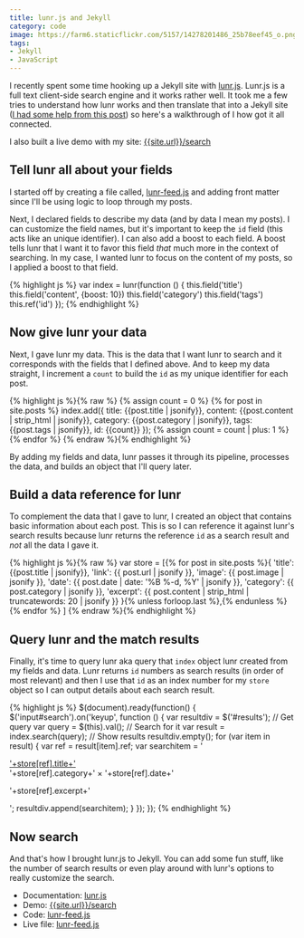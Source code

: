 ```yaml
---
title: lunr.js and Jekyll
category: code
image: https://farm6.staticflickr.com/5157/14278201486_25b78eef45_o.png
tags:
- Jekyll
- JavaScript
---
```


I recently spent some time hooking up a Jekyll site with [lunr.js](http://lunrjs.com/). Lunr.js is a full text client-side search engine and it works rather well. It took me a few tries to understand how lunr works and then translate that into a Jekyll site ([I had some help from this post](http://matthewdaly.co.uk/blog/2015/04/18/how-i-added-search-to-my-site-with-lunr-dot-js/)) so here's a walkthrough of I how got it all connected.

I also built a live demo with my site: [{{site.url}}/search](/search/)

## Tell lunr all about your fields

I started off by creating a file called, [lunr-feed.js](https://github.com/katydecorah/katydecorah.github.io/blob/master/js/lunr-feed.js) and adding front matter since I'll be using logic to loop through my posts.

Next, I declared fields to describe my data (and by data I mean my posts). I can customize the field names, but it's important to keep the `id` field (this acts like an unique identifier). I can also add a boost to each field. A boost tells lunr that I want it to favor this field *that* much more in the context of searching. In my case, I wanted lunr to focus on the content of my posts, so I applied a boost to that field.

{% highlight js %}
var index = lunr(function () {
  this.field('title')
  this.field('content', {boost: 10})
  this.field('category')
  this.field('tags')
  this.ref('id')
});
{% endhighlight %}

## Now give lunr your data

Next, I gave lunr my data. This is the data that I want lunr to search and it corresponds with the fields that I defined above. And to keep my data straight, I increment a `count` to build the `id` as my unique identifier for each post.

{% highlight js %}{% raw %}
{% assign count = 0 %}
{% for post in site.posts %}
index.add({
  title: {{post.title | jsonify}},
  content: {{post.content | strip_html | jsonify}},
  category: {{post.category | jsonify}},
  tags: {{post.tags | jsonify}},
  id: {{count}}
});
{% assign count = count | plus: 1 %}
{% endfor %}
{% endraw %}{% endhighlight %}

By adding my fields and data, lunr passes it through its pipeline, processes the data, and builds an object that I'll query later.

## Build a data reference for lunr

To complement the data that I gave to lunr, I created an object that contains basic information about each post. This is so I can reference it against lunr's search results because lunr returns the reference `id` as a search result and *not* all the data I gave it.

{% highlight js %}{% raw %}
var store = [{% for post in site.posts %}{
  'title': {{post.title | jsonify}},
  'link': {{ post.url | jsonify }},
  'image': {{ post.image | jsonify }},
  'date': {{ post.date | date: '%B %-d, %Y' | jsonify }},
  'category': {{ post.category | jsonify }},
  'excerpt': {{ post.content | strip_html | truncatewords: 20 | jsonify }}
 }{% unless forloop.last %},{% endunless %}{% endfor %}
]
{% endraw %}{% endhighlight %}

## Query lunr and the match results

Finally, it's time to query lunr aka query that `index` object lunr created from my fields and data. Lunr returns `id` numbers as search results (in order of most relevant) and then I use that `id` as an index number for my `store` object so I can output details about each search result.

{% highlight js %}
$(document).ready(function() {
  $('input#search').on('keyup', function () {
    var resultdiv = $('#results');
    // Get query
    var query = $(this).val();
    // Search for it
    var result = index.search(query);
    // Show results
    resultdiv.empty();
    for (var item in result) {
      var ref = result[item].ref;
      var searchitem = '<div class="result"><a href="'+store[ref].link+'" class="post-title">'+store[ref].title+'</a> <div class="post-date small">'+store[ref].category+' &times; '+store[ref].date+'<div><p>'+store[ref].excerpt+'</p></div>';
      resultdiv.append(searchitem);
    }
  });
});
{% endhighlight %}

## Now search

And that's how I brought lunr.js to Jekyll. You can add some fun stuff, like the number of search results or even play around with lunr's options to really customize the search.

* Documentation: [lunr.js](http://lunrjs.com/)
* Demo: [{{site.url}}/search](/search/)
* Code: [lunr-feed.js](https://github.com/katydecorah/katydecorah.github.io/blob/master/js/lunr-feed.js)
* Live file: [lunr-feed.js](/js/lunr-feed.js)
